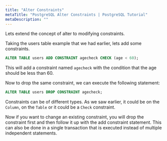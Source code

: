 ```yaml
---
title: "Alter Constraints"
metaTitle: "PostgreSQL Alter Constraints | PostgreSQL Tutorial"
metaDescription: ""
---
```


Lets extend the concept of alter to modifying constraints.

Taking the users table example that we had earlier, lets add some constraints.

```sql
ALTER TABLE users ADD CONSTRAINT agecheck CHECK (age < 60);
```

This will add a constraint named `agecheck` with the condition that the age should be less than 60.

Now to drop the same constraint, we can execute the following statement:

```sql
ALTER TABLE users DROP CONSTRAINT agecheck;
```

Constraints can be of different types. As we saw earlier, it could be on the `Column`, on the `Table` or it could be a `Check` constraint.

Now if you want to change an existing constraint, you will drop the constraint first and then follow it up with the add constraint statement. This can also be done in a single transaction that is executed instead of multiple independent statements.
